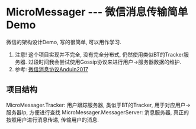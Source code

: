 # MicroMessager --- 微信消息传输简单Demo

微信的架构设计Demo, 写的很简单, 可以用作学习.

1. 注意! 这个项目实现并不完全, 没有完全分布式, 仍然使用类似BT的Tracker服务器. 过段时间我会尝试使用Gossip协议来进行用户->服务器数据的维护.
2. 参考: [微信消息协议Anduin2017](https://anduin.aiursoft.com/post/2020/5/21/how-wechat-design-distributed-messging-protocol)

## 项目结构

MicroMessager.Tracker: 用户跟踪服务器, 类似于BT的Tracker, 用于对应用户->服务器Ip, 方便进行查找
MicroMessager.MessagerServer: 消息服务器, 真正的按照用户进行消息传递, 传输用户的消息.
